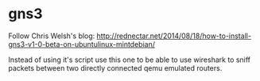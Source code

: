 # gns3

Follow Chris Welsh's blog:
http://rednectar.net/2014/08/18/how-to-install-gns3-v1-0-beta-on-ubuntulinux-mintdebian/

Instead of using it's script use this one to be able to use wireshark to sniff
packets between two directly connected qemu emulated routers.
